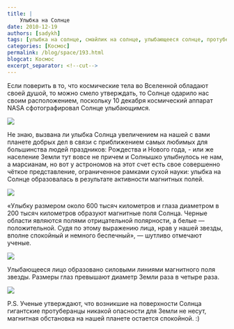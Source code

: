 ```yaml
---
title: |
    Улыбка на Солнце
date: 2010-12-19
authors: [sadykh]
tags: [улыбка на солнце, смайлик на солнце, улыбающееся солнце, протуберанец]
categories: [Космос]
permalink: /blog/space/193.html
blogcat: Космос
excerpt_separator: <!--cut-->
---
```


Если поверить в то, что космические тела во Вселенной обладают своей душой, то можно смело утверждать, то Солнце одарило нас своим расположением, поскольку 10 декабря космический аппарат NASA сфотографировал Солнце улыбающимся.


![](http://itw66.ru/uploads/images/00/00/05/2010/12/19/31639c.jpg)



<!--cut-->


Не знаю, вызвана ли улыбка Солнца увеличением на нашей с вами планете добрых дел в связи с приближением самых любимых для большинства людей праздников: Рождества и Нового года, - или же население Земли тут вовсе не причем и Солнышко улыбнулось не нам, а марсианам, но вот у астрономов на этот счет есть свое совершенно чёткое представление, ограниченное рамками сухой науки: улыбка на Солнце образовалась в результате активности магнитных полей.


![](http://itw66.ru/uploads/images/00/00/05/2010/12/19/689e89.png)


«Улыбку размером около 600 тысяч километров и глаза диаметром в 200 тысяч километров образуют магнитные поля Солнца. Черные области являются полями отрицательной полярности, а белые — положительной. Судя по этому выражению лица, нрав у нашей звезды, вполне спокойный и немного беспечный», — шутливо отмечают ученые.


![](http://itw66.ru/uploads/images/00/00/05/2010/12/19/a35054.png)


Улыбающееся лицо образовано силовыми линиями магнитного поля звезды. Размеры глаз превышают диаметр Земли раза в четыре раза.


![](http://itw66.ru/uploads/images/00/00/05/2010/12/19/7ba634.jpg)


P.S. Ученые утверждают, что возникшие на поверхности Солнца гигантские протуберанцы никакой опасности для Земли не несут, магнитная обстановка на нашей планете остается спокойной.  :)
